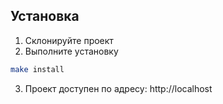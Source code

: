 ## Установка

1. Склонируйте проект
2. Выполните установку
```sh
make install
```
3. Проект доступен по адресу: http://localhost